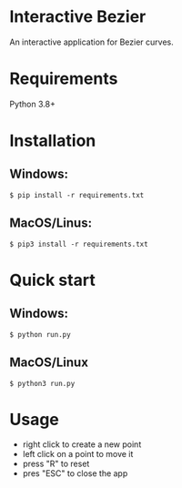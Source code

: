 # Interactive Bezier
An interactive application for Bezier curves.

# Requirements
Python 3.8+

# Installation
## Windows:
```shell
$ pip install -r requirements.txt
```
## MacOS/Linus:
```shell
$ pip3 install -r requirements.txt
```
# Quick start
## Windows:
```shell
$ python run.py
```

## MacOS/Linux
```shell
$ python3 run.py
```

# Usage
- right click to create a new point
- left click on a point to move it
- press "R" to reset
- pres "ESC" to close the app

